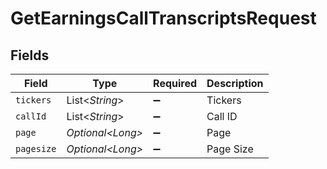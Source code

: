# GetEarningsCallTranscriptsRequest


## Fields

| Field              | Type               | Required           | Description        |
| ------------------ | ------------------ | ------------------ | ------------------ |
| `tickers`          | List\<*String*>    | :heavy_minus_sign: | Tickers            |
| `callId`           | List\<*String*>    | :heavy_minus_sign: | Call ID            |
| `page`             | *Optional\<Long>*  | :heavy_minus_sign: | Page               |
| `pagesize`         | *Optional\<Long>*  | :heavy_minus_sign: | Page Size          |